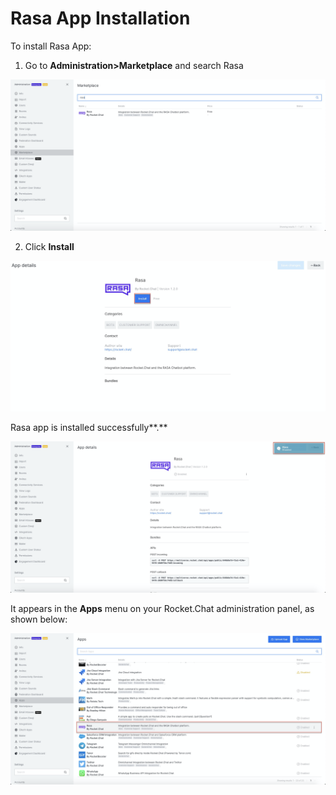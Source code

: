 # Rasa App Installation

To install Rasa App:

1. Go to **Administration&gt;Marketplace** and search Rasa

![](../../../../.gitbook/assets/image%20%28461%29.png)

2. Click **Install**

![](../../../../.gitbook/assets/image%20%28462%29.png)

Rasa app is installed successfully**.**

![](../../../../.gitbook/assets/image%20%28460%29.png)

It appears in the **Apps** menu on your Rocket.Chat administration panel, as shown below:

![](../../../../.gitbook/assets/image%20%28463%29.png)

